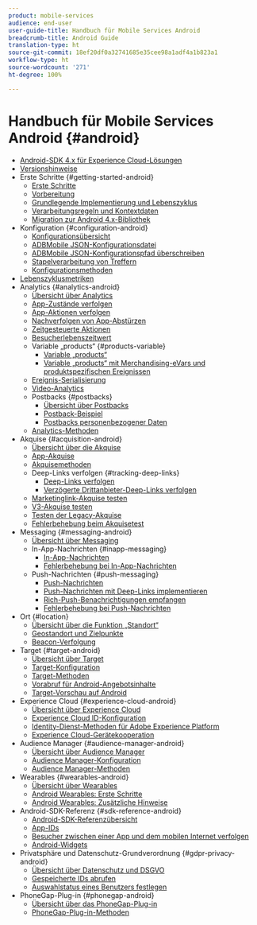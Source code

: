 ```yaml
---
product: mobile-services
audience: end-user
user-guide-title: Handbuch für Mobile Services Android
breadcrumb-title: Android Guide
translation-type: ht
source-git-commit: 18ef20df0a32741685e35cee98a1adf4a1b823a1
workflow-type: ht
source-wordcount: '271'
ht-degree: 100%

---
```



# Handbuch für Mobile Services Android {#android}

+ [Android-SDK 4.x für Experience Cloud-Lösungen](overview.md)
+ [Versionshinweise](rel-notes.md)
+ Erste Schritte {#getting-started-android}
   + [Erste Schritte](getting-started/getting-started.md)
   + [Vorbereitung](getting-started/requirements.md)
   + [Grundlegende Implementierung und Lebenszyklus](getting-started/dev-qs.md)
   + [Verarbeitungsregeln und Kontextdaten](getting-started/proc-rules.md)
   + [Migration zur Android 4.x-Bibliothek](getting-started/migration-v3.md)
+ Konfiguration {#configuration-android}
   + [Konfigurationsübersicht](configuration/configuration.md)
   + [ADBMobile JSON-Konfigurationsdatei](configuration/json-config/json-config.md)
   + [ADBMobile JSON-Konfigurationspfad überschreiben](configuration/json-config/json-config-remote.md)
   + [Stapelverarbeitung von Treffern](configuration/hit-batching.md)
   + [Konfigurationsmethoden](configuration/methods.md)
+ [Lebenszyklusmetriken](metrics.md)
+ Analytics {#analytics-android}
   + [Übersicht über Analytics](analytics-main/analytics-main.md)
   + [App-Zustände verfolgen](analytics-main/states.md)
   + [App-Aktionen verfolgen](analytics-main/actions.md)
   + [Nachverfolgen von App-Abstürzen](analytics-main/crashes.md)
   + [Zeitgesteuerte Aktionen](analytics-main/timed-actions.md)
   + [Besucherlebenszeitwert](analytics-main/lifetime-value.md)
   + Variable „products“ {#products-variable}
      + [Variable „products“](analytics-main/products/products.md)
      + [Variable „products“ mit Merchandising-eVars und produktspezifischen Ereignissen](analytics-main/products/products-variable-evars-events.md)
   + [Ereignis-Serialisierung](analytics-main/event-serialization.md)
   + [Video-Analytics](analytics-main/video-qs.md)
   + Postbacks {#postbacks}
      + [Übersicht über Postbacks](analytics-main/postbacks/postbacks.md)
      + [Postback-Beispiel](analytics-main/postbacks/postback-example.md)
      + [Postbacks personenbezogener Daten](analytics-main/postbacks/c-pii-postbacks.md)
   + [Analytics-Methoden](analytics-main/analytics-methods.md)
+ Akquise {#acquisition-android}
   + [Übersicht über die Akquise](acquisition-main/acquisition-main-android.md)
   + [App-Akquise](acquisition-main/acquisition.md)
   + [Akquisemethoden](acquisition-main/acquisition-methods.md)
   + Deep-Links verfolgen {#tracking-deep-links}
      + [Deep-Links verfolgen](acquisition-main/tracking-deep-links/tracking-deep-links.md)
      + [Verzögerte Drittanbieter-Deep-Links verfolgen](acquisition-main/tracking-deep-links/c-tracking-3rd-party-deferred-deep-links.md)
   + [Marketinglink-Akquise testen](acquisition-main/t-testing-marketing-link-acquisition.md)
   + [V3-Akquise testen](acquisition-main/t-testing-version-3-acquisition.md)
   + [Testen der Legacy-Akquise](acquisition-main/t-testing-acquisition.md)
   + [Fehlerbehebung beim Akquisetest](acquisition-main/troubleshoot-acquisition-testing.md)
+ Messaging {#messaging-android}
   + [Übersicht über Messaging](messaging-main/messaging-main-android.md)
   + In-App-Nachrichten {#inapp-messaging}
      + [In-App-Nachrichten](messaging-main/messaging/messaging.md)
      + [Fehlerbehebung bei In-App-Nachrichten](messaging-main/messaging/in-apps-ts.md)
   + Push-Nachrichten {#push-messaging}
      + [Push-Nachrichten](messaging-main/push-messaging/push-messaging.md)
      + [Push-Nachrichten mit Deep-Links implementieren](messaging-main/push-messaging/t-mob-impl-push-deeplinking-android-4x.md)
      + [Rich-Push-Benachrichtigungen empfangen](messaging-main/push-messaging/c-set-up-rich-push-notif-android.md)
      + [Fehlerbehebung bei Push-Nachrichten](messaging-main/push-messaging/c-troubleshooting-push-messaging.md)
+ Ort {#location}
   + [Übersicht über die Funktion „Standort“](location/location.md)
   + [Geostandort und Zielpunkte](location/geo-poi.md)
   + [Beacon-Verfolgung](location/beacon.md)
+ Target {#target-android}
   + [Übersicht über Target](target-main/target-main.md)
   + [Target-Konfiguration](target-main/target.md)
   + [Target-Methoden](target-main/c-target-methods.md)
   + [Vorabruf für Android-Angebotsinhalte](target-main/c-mob-target-prefetch-android.md)
   + [Target-Vorschau auf Android](target-main/c-mob-target-preview-android.md)
+ Experience Cloud {#experience-cloud-android}
   + [Übersicht über Experience Cloud](c-marketing-cloud/c-marketing-cloud.md)
   + [Experience Cloud ID-Konfiguration](c-marketing-cloud/mcvid.md)
   + [Identity-Dienst-Methoden für Adobe Experience Platform](c-marketing-cloud/mc-methods.md)
   + [Experience Cloud-Gerätekooperation](c-marketing-cloud/t-mob-mc-device-coop-android-.md)
+ Audience Manager {#audience-manager-android}
   + [Übersicht über Audience Manager](audience-manager/audience-manager.md)
   + [Audience Manager-Konfiguration](audience-manager/audiencemgmt.md)
   + [Audience Manager-Methoden](audience-manager/c-audience-manager-methods.md)
+ Wearables {#wearables-android}
   + [Übersicht über Wearables](wearables/wearables.md)
   + [Android Wearables: Erste Schritte](wearables/android-wearable.md)
   + [Android Wearables: Zusätzliche Hinweise](wearables/c-android-wearables--additional-notes.md)
+ Android-SDK-Referenz {#sdk-reference-android}
   + [Android-SDK-Referenzübersicht](/help/android/reference/reference.md)
   + [App-IDs](/help/android/reference/app-ids.md)
   + [Besucher zwischen einer App und dem mobilen Internet verfolgen](/help/android/reference/hybrid-app.md)
   + [Android-Widgets](/help/android/reference/widgets.md)
+ Privatsphäre und Datenschutz-Grundverordnung {#gdpr-privacy-android}
   + [Übersicht über Datenschutz und DSGVO](c-mob-privacy-gdpr-android/c-mob-privacy-gdpr-android.md)
   + [Gespeicherte IDs abrufen](c-mob-privacy-gdpr-android/c-mob-gdpr-ret-stored-ids-android.md)
   + [Auswahlstatus eines Benutzers festlegen](c-mob-privacy-gdpr-android/privacy.md)
+ PhoneGap-Plug-in {#phonegap-android}
   + [Übersicht über das PhoneGap-Plug-in](phonegap/phonegap.md)
   + [PhoneGap-Plug-in-Methoden](phonegap/phonegap-methods.md)
